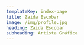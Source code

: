 ```yaml
---
templateKey: index-page
title: Zaida Escobar
image: /img/profile.jpg
heading: Zaida Escobar
subheading: Artista Gráfica
---
```


